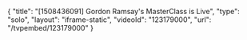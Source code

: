 {
    "title": "[1508436091] Gordon Ramsay's MasterClass is Live",
    "type": "solo",
    "layout": "iframe-static",
    "videoId": "123179000",
    "url": "\/tvpembed\/123179000"
}